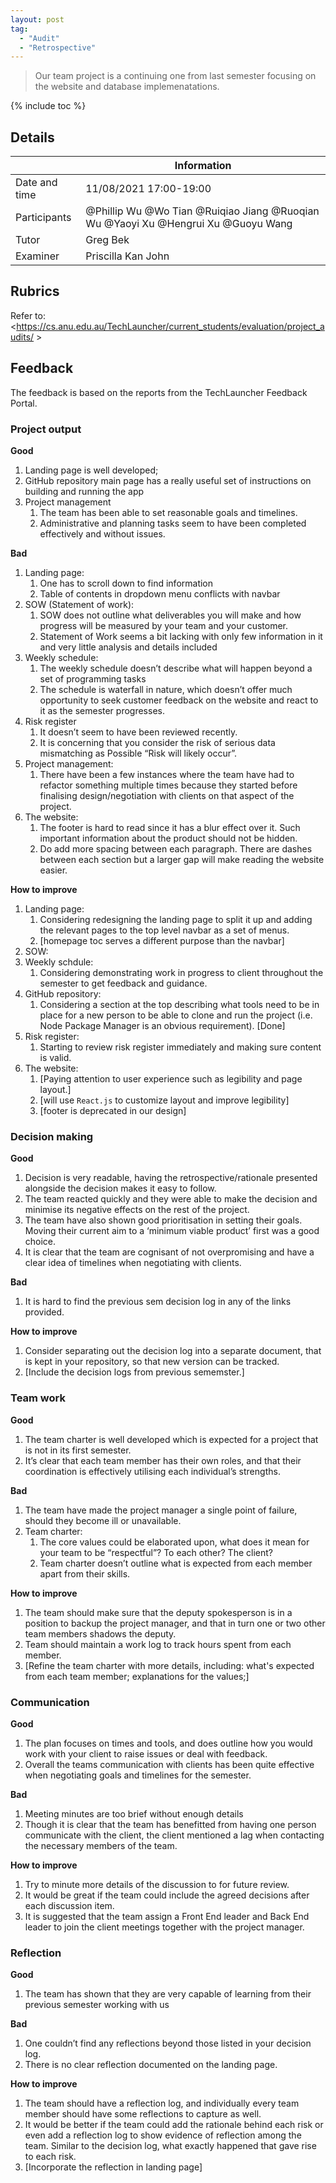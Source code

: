 ```yaml
---
layout: post
tag:
  - "Audit"
  - "Retrospective"
---
```


> Our team project is a continuing one from last semester focusing on the website and database implemenatations.

{% include toc %}

## Details

|               | Information                                                                       |
| ------------- | --------------------------------------------------------------------------------- |
| Date and time | 11/08/2021 17:00-19:00                                                            |
| Participants  | @Phillip Wu @Wo Tian @Ruiqiao Jiang @Ruoqian Wu @Yaoyi Xu @Hengrui Xu @Guoyu Wang |
| Tutor         | Greg Bek                                                                          |
| Examiner      | Priscilla Kan John                                                                |

## Rubrics

Refer to: <https://cs.anu.edu.au/TechLauncher/current_students/evaluation/project_audits/ >

## Feedback

The feedback is based on the reports from the TechLauncher Feedback Portal.

### Project output

**Good**

1. Landing page is well developed;
2. GitHub repository main page has a really useful set of instructions on building and running the app
3. Project management
   1. The team has been able to set reasonable goals and timelines.
   2. Administrative and planning tasks seem to have been completed effectively and without issues.

**Bad**

1. Landing page:
   1. One has to scroll down to find information
   2. Table of contents in dropdown menu conflicts with navbar
2. SOW (Statement of work):
   1. SOW does not outline what deliverables you will make and how progress will be measured by your team and your customer.
   2. Statement of Work seems a bit lacking with only few information in it and very little analysis and details included
3. Weekly schedule:
   1. The weekly schedule doesn’t describe what will happen beyond a set of programming tasks
   2. The schedule is waterfall in nature, which doesn’t offer much opportunity to seek customer feedback on the website and react to it as the semester progresses.
4. Risk register
   1. It doesn’t seem to have been reviewed recently.
   2. It is concerning that you consider the risk of serious data mismatching as Possible “Risk will likely occur”.
5. Project management:
   1. There have been a few instances where the team have had to refactor something multiple times because they started before finalising design/negotiation with clients on that aspect of the project.
6. The website:
   1. The footer is hard to read since it has a blur effect over it. Such important information about the product should not be hidden.
   2. Do add more spacing between each paragraph. There are dashes between each section but a larger gap will make reading the website easier.

**How to improve**

1. Landing page:
   1. Considering redesigning the landing page to split it up and adding the relevant pages to the top level navbar as a set of menus.
   2. [homepage toc serves a different purpose than the navbar]
2. SOW:
3. Weekly schdule:
   1. Considering demonstrating work in progress to client throughout the semester to get feedback and guidance.
4. GitHub repository:
   1. Considering a section at the top describing what tools need to be in place for a new person to be able to clone and run the project (i.e. Node Package Manager is an obvious requirement). [Done]
5. Risk register:
   1. Starting to review risk register immediately and making sure content is valid.
6. The website:
   1. [Paying attention to user experience such as legibility and page layout.]
   2. [will use `React.js` to customize layout and improve legibility]
   3. [footer is deprecated in our design]

### Decision making

**Good**

1. Decision is very readable, having the retrospective/rationale presented alongside the decision makes it easy to follow.
2. The team reacted quickly and they were able to make the decision and minimise its negative effects on the rest of the project.
3. The team have also shown good prioritisation in setting their goals. Moving their current aim to a ‘minimum viable product’ first was a good choice.
4. It is clear that the team are cognisant of not overpromising and have a clear idea of timelines when negotiating with clients.

**Bad**

1. It is hard to find the previous sem decision log in any of the links provided.

**How to improve**

1. Consider separating out the decision log into a separate document, that is kept in your repository, so that new version can be tracked.
2. [Include the decision logs from previous sememster.]

### Team work

**Good**

1. The team charter is well developed which is expected for a project that is not in its first semester.
2. It’s clear that each team member has their own roles, and that their coordination is effectively utilising each individual’s strengths.

**Bad**

1. The team have made the project manager a single point of failure, should they become ill or unavailable.
2. Team charter:
   1. The core values could be elaborated upon, what does it mean for your team to be “respectful”? To each other? The client?
   2. Team charter doesn’t outline what is expected from each member apart from their skills.

**How to improve**

1. The team should make sure that the deputy spokesperson is in a position to backup the project manager, and that in turn one or two other team members shadows the deputy.
2. Team should maintain a work log to track hours spent from each member.
3. [Refine the team charter with more details, including: what's expected from each team member; explanations for the values;]

### Communication

**Good**

1. The plan focuses on times and tools, and does outline how you would work with your client to raise issues or deal with feedback.
2. Overall the teams communication with clients has been quite effective when negotiating goals and timelines for the semester.

**Bad**

1. Meeting minutes are too brief without enough details
2. Though it is clear that the team has benefitted from having one person communicate with the client, the client mentioned a lag when contacting the necessary members of the team.

**How to improve**

1. Try to minute more details of the discussion to for future review.
2. It would be great if the team could include the agreed decisions after each discussion item.
3. It is suggested that the team assign a Front End leader and Back End leader to join the client meetings together with the project manager.

### Reflection

**Good**

1. The team has shown that they are very capable of learning from their previous semester working with us

**Bad**

1. One couldn’t find any reflections beyond those listed in your decision log.
2. There is no clear reflection documented on the landing page.

**How to improve**

1. The team should have a reflection log, and individually every team member should have some reflections to capture as well.
2. It would be better if the team could add the rationale behind each risk or even add a reflection log to show evidence of reflection among the team. Similar to the decision log, what exactly happened that gave rise to each risk.
3. [Incorporate the reflection in landing page]
